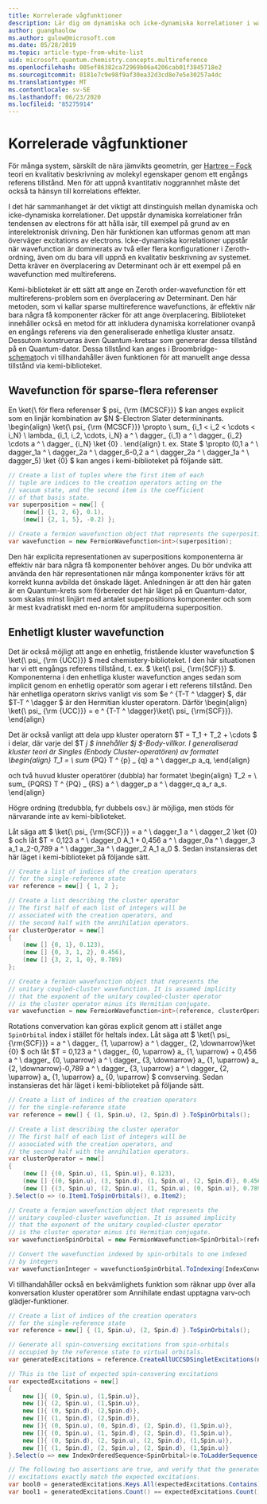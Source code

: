 ```yaml
---
title: Korrelerade vågfunktioner
description: Lär dig om dynamiska och icke-dynamiska korrelationer i wavefunctions med Microsoft Quantum kemi-biblioteket.
author: guanghaolow
ms.author: gulow@microsoft.com
ms.date: 05/28/2019
ms.topic: article-type-from-white-list
uid: microsoft.quantum.chemistry.concepts.multireference
ms.openlocfilehash: 005ef86382ca72969b06a4206cab01f3845718e2
ms.sourcegitcommit: 0181e7c9e98f9af30ea32d3cd8e7e5e30257a4dc
ms.translationtype: MT
ms.contentlocale: sv-SE
ms.lasthandoff: 06/23/2020
ms.locfileid: "85275914"
---
```

# <a name="correlated-wavefunctions"></a>Korrelerade vågfunktioner

För många system, särskilt de nära jämvikts geometrin, ger [Hartree – Fock](xref:microsoft.quantum.chemistry.concepts.hartreefock) teori en kvalitativ beskrivning av molekyl egenskaper genom ett engångs referens tillstånd. Men för att uppnå kvantitativ noggrannhet måste det också ta hänsyn till korrelations effekter. 

I det här sammanhanget är det viktigt att dinstinguish mellan dynamiska och icke-dynamiska korrelationer.
Det uppstår dynamiska korrelationer från tendensen av electrons för att hålla isär, till exempel på grund av en interelektronisk drivning. Den här funktionen kan utformas genom att man överväger excitations av electrons. Icke-dynamiska korrelationer uppstår när wavefunction är dominerats av två eller flera konfigurationer i Zeroth-ordning, även om du bara vill uppnå en kvalitativ beskrivning av systemet.
Detta kräver en överplacering av Determinant och är ett exempel på en wavefunction med multireferens.

Kemi-biblioteket är ett sätt att ange en Zeroth order-wavefunction för ett multireferens-problem som en överplacering av Determinant. Den här metoden, som vi kallar sparse multireference wavefunctions, är effektiv när bara några få komponenter räcker för att ange överplacering. Biblioteket innehåller också en metod för att inkludera dynamiska korrelationer ovanpå en engångs referens via den generaliserade enhetliga kluster ansatz. Dessutom konstrueras även Quantum-kretsar som genererar dessa tillstånd på en Quantum-dator. Dessa tillstånd kan anges i Broombridge- [schemat](xref:microsoft.quantum.libraries.chemistry.schema.broombridge)och vi tillhandahåller även funktionen för att manuellt ange dessa tillstånd via kemi-biblioteket.

## <a name="sparse-multi-reference-wavefunction"></a>Wavefunction för sparse-flera referenser
En \ket{\ för flera referenser $ psi_ {\rm {MCSCF}}} $ kan anges explicit som en linjär kombination av $N $-Electron Slater determininants.
\begin{align} \ket{\ psi_ {\rm {MCSCF}}} \propto \ sum_ {i_1 < i_2 < \cdots < i_N} \ lambda_ {i_1, i_2, \cdots, i_N} a ^ \ dagger_ {i_1} a ^ \ dagger_ {i_2} \cdots a ^ \ dagger_ {i_N} \ket {0} .
\end{align} t. ex. State $ \propto (0,1 a ^ \ dagger_1a ^ \ dagger_2a ^ \ dagger_6-0,2 a ^ \ dagger_2a ^ \ dagger_1a ^ \ dagger_5) \ket {0} $ kan anges i kemi-biblioteket på följande sätt.
```csharp
// Create a list of tuples where the first item of each 
// tuple are indices to the creation operators acting on the
// vacuum state, and the second item is the coefficient
// of that basis state.
var superposition = new[] {
    (new[] {1, 2, 6}, 0.1),
    (new[] {2, 1, 5}, -0.2) };

// Create a fermion wavefunction object that represents the superposition.
var wavefunction = new FermionWavefunction<int>(superposition);
```
Den här explicita representationen av superpositions komponenterna är effektiv när bara några få komponenter behöver anges. Du bör undvika att använda den här representationen när många komponenter krävs för att korrekt kunna avbilda det önskade läget. Anledningen är att den här gaten är en Quantum-krets som förbereder det här läget på en Quantum-dator, som skalas minst linjärt med antalet superpositions komponenter och som är mest kvadratiskt med en-norm för amplituderna superposition.

## <a name="unitary-coupled-cluster-wavefunction"></a>Enhetligt kluster wavefunction
Det är också möjligt att ange en enhetlig, fristående kluster wavefunction $ \ket{\ psi_ {\rm {UCC}}} $ med chemistery-biblioteket. I den här situationen har vi ett engångs referens tillstånd, t. ex. $ \ket{\ psi_ {\rm{SCF}}} $. Komponenterna i den enhetliga kluster wavefunction anges sedan som implicit genom en enhetlig operatör som agerar i ett referens tillstånd.
Den här enhetliga operatorn skrivs vanligt vis som $e ^ {T-T ^ \dagger} $, där $T-T ^ \dagger $ är den Hermitian kluster operatorn. Därför \begin{align} \ket{\ psi_ {\rm {UCC}}} = e ^ {T-T ^ \dagger}\ket{\ psi_ {\rm{SCF}}}.
\end{align}

Det är också vanligt att dela upp kluster operatorn $T = T_1 + T_2 + \cdots $ i delar, där varje del $T _j $ innehåller $j $-Body-villkor. I generaliserad kluster teori är Singles (Enbody Cluster-operatören) av formatet \begin{align} T_1 = \ sum_ {PQ} T ^ {p} _ {q} a ^ \ dagger_p a_q, \end{align}

och två huvud kluster operatörer (dubbla) har formatet \begin{align} T_2 = \ sum_ {PQRS} T ^ {PQ} _ {RS} a ^ \ dagger_p a ^ \ dagger_q a_r a_s.
\end{align}

Högre ordning (tredubbla, fyr dubbels osv.) är möjliga, men stöds för närvarande inte av kemi-biblioteket.

Låt säga att $ \ket{\ psi_ {\rm{SCF}}} = a ^ \ dagger_1 a ^ \ dagger_2 \ket {0} $ och låt $T = 0,123 a ^ \ dagger_0 A_1 + 0,456 a ^ \ dagger_0a ^ \ dagger_3 a_1 a_2-0,789 a ^ \ dagger_3a ^ \ dagger_2 A_1 a_0 $. Sedan instansieras det här läget i kemi-biblioteket på följande sätt.
```csharp
// Create a list of indices of the creation operators
// for the single-reference state
var reference = new[] { 1, 2 };

// Create a list describing the cluster operator
// The first half of each list of integers will be
// associated with the creation operators, and
// the second half with the annihilation operators.
var clusterOperator = new[]
{
    (new [] {0, 1}, 0.123),
    (new [] {0, 3, 1, 2}, 0.456),
    (new [] {3, 2, 1, 0}, 0.789)
};

// Create a fermion wavefunction object that represents the 
// unitary coupled-cluster wavefunction. It is assumed implicity
// that the exponent of the unitary coupled-cluster operator
// is the cluster operator minus its Hermitian conjugate.
var wavefunction = new FermionWavefunction<int>(reference, clusterOperator);
```

Rotations convervation kan göras explicit genom att i stället ange `SpinOrbital` index i stället för heltals index. Låt säga att $ \ket{\ psi_ {\rm{SCF}}} = a ^ \ dagger_ {1, \uparrow} a ^ \ dagger_ {2, \downarrow}\ket {0} $ och låt $T = 0,123 a ^ \ dagger_ {0, \uparrow} a_ {1, \uparrow} + 0,456 a ^ \ dagger_ {0, \uparrow} a ^ \ dagger_ {3, \downarrow} a_ {1, \uparrow} a_ {2, \downarrow}-0,789 a ^ \ dagger_ {3, \uparrow} a ^ \ dagger_ {2, \uparrow} a_ {1, \uparrow} a_ {0, \uparrow} $ convserving. Sedan instansieras det här läget i kemi-biblioteket på följande sätt.
```csharp
// Create a list of indices of the creation operators
// for the single-reference state
var reference = new[] { (1, Spin.u), (2, Spin.d) }.ToSpinOrbitals();

// Create a list describing the cluster operator
// The first half of each list of integers will be
// associated with the creation operators, and
// the second half with the annihilation operators.
var clusterOperator = new[]
{
    (new [] {(0, Spin.u), (1, Spin.u)}, 0.123),
    (new [] {(0, Spin.u), (3, Spin.d), (1, Spin.u), (2, Spin.d)}, 0.456),
    (new [] {(3, Spin.u), (2, Spin.u), (1, Spin.u), (0, Spin.u)}, 0.789)
}.Select(o => (o.Item1.ToSpinOrbitals(), o.Item2);

// Create a fermion wavefunction object that represents the 
// unitary coupled-cluster wavefunction. It is assumed implicity
// that the exponent of the unitary coupled-cluster operator
// is the cluster operator minus its Hermitian conjugate.
var wavefunctionSpinOrbital = new FermionWavefunction<SpinOrbital>(reference, clusterOperator);

// Convert the wavefunction indexed by spin-orbitals to one indexed
// by integers
var wavefunctionInteger = wavefunctionSpinOrbital.ToIndexing(IndexConvention.UpDown);
```

Vi tillhandahåller också en bekvämlighets funktion som räknar upp över alla konversation kluster operatörer som Annihilate endast upptagna varv-och glädjer-funktioner.
```csharp
// Create a list of indices of the creation operators
// for the single-reference state
var reference = new[] { (1, Spin.u), (2, Spin.d) }.ToSpinOrbitals();

// Generate all spin-conversing excitations from spin-orbitals 
// occupied by the reference state to virtual orbitals.
var generatedExcitations = reference.CreateAllUCCSDSingletExcitations(nOrbitals: 3).Excitations;

// This is the list of expected spin-consvering excitations
var expectedExcitations = new[]
{
    new []{ (0, Spin.u), (1,Spin.u)},
    new []{ (2, Spin.u), (1,Spin.u)},
    new []{ (0, Spin.d), (2,Spin.d)},
    new []{ (1, Spin.d), (2,Spin.d)},
    new []{ (0, Spin.u), (0, Spin.d), (2, Spin.d), (1,Spin.u)},
    new []{ (0, Spin.u), (1, Spin.d), (2, Spin.d), (1,Spin.u)},
    new []{ (0, Spin.d), (2, Spin.u), (2, Spin.d), (1,Spin.u)},
    new []{ (1, Spin.d), (2, Spin.u), (2, Spin.d), (1,Spin.u)}
}.Select(o => new IndexOrderedSequence<SpinOrbital>(o.ToLadderSequence()));

// The following two assertions are true, and verify that the generated 
// excitations exactly match the expected excitations.
var bool0 = generatedExcitations.Keys.All(expectedExcitations.Contains);
var bool1 = generatedExcitations.Count() == expectedExcitations.Count();
```
